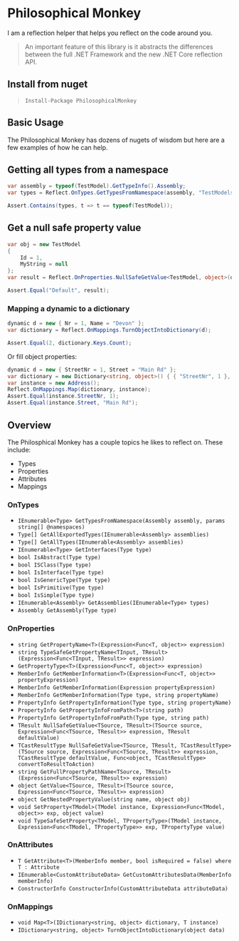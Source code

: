 # Philosophical Monkey

I am a reflection helper that helps you reflect on the code around you.

> An important feature of this library is it abstracts the differences between the full .NET Framework and the new .NET Core reflection API.

## Install from nuget

> `Install-Package PhilosophicalMonkey`

## Basic Usage

The Philosophical Monkey has dozens of nugets of wisdom but here are a few examples of how he can help.

## Getting all types from a namespace

```csharp
var assembly = typeof(TestModel).GetTypeInfo().Assembly;
var types = Reflect.OnTypes.GetTypesFromNamespace(assembly, "TestModels");

Assert.Contains(types, t => t == typeof(TestModel));
```

## Get a null safe property value

```csharp
var obj = new TestModel
{
    Id = 1,
    MyString = null
};
var result = Reflect.OnProperties.NullSafeGetValue<TestModel, object>(obj, x => x.MyString, "Default");

Assert.Equal("Default", result);
```

### Mapping a dynamic to a dictionary

```csharp
dynamic d = new { Nr = 1, Name = "Devon" };
var dictionary = Reflect.OnMappings.TurnObjectIntoDictionary(d);

Assert.Equal(2, dictionary.Keys.Count);
```

Or fill object properties:

```csharp
dynamic d = new { StreetNr = 1, Street = "Main Rd" };
var dictionary = new Dictionary<string, object>() { { "StreetNr", 1 }, { "Street", "Main Rd" } };
var instance = new Address();
Reflect.OnMappings.Map(dictionary, instance);
Assert.Equal(instance.StreetNr, 1);
Assert.Equal(instance.Street, "Main Rd");
```

## Overview

The Philosphical Monkey has a couple topics he likes to reflect on. These include:

* Types
* Properties
* Attributes
* Mappings

### OnTypes

* `IEnumerable<Type> GetTypesFromNamespace(Assembly assembly, params string[] @namespaces)`
* `Type[] GetAllExportedTypes(IEnumerable<Assembly> assemblies)`
* `Type[] GetAllTypes(IEnumerable<Assembly> assemblies)`
* `IEnumerable<Type> GetInterfaces(Type type)`
* `bool IsAbstract(Type type)`
* `bool ISClass(Type type)`
* `bool IsInterface(Type type)`
* `bool IsGenericType(Type type)`
* `bool IsPrimitive(Type type)`
* `bool IsSimple(Type type)`
* `IEnumerable<Assembly> GetAssemblies(IEnumerable<Type> types)`
* `Assembly GetAssembly(Type type)`

### OnProperties

* `string GetPropertyName<T>(Expression<Func<T, object>> expression)`
* `string TypeSafeGetPropertyName<TInput, TResult>(Expression<Func<TInput, TResult>> expression)`
* `GetPropertyType<T>(Expression<Func<T, object>> expression)`
* `MemberInfo GetMemberInformation<T>(Expression<Func<T, object>> propertyExpression)`
* `MemberInfo GetMemberInformation(Expression propertyExpression)`
* `MemberInfo GetMemberInformation(Type type, string propertyName)`
* `PropertyInfo GetPropertyInformation(Type type, string propertyName)`
* `PropertyInfo GetPropertyInfoFromPath<T>(string path)`
* `PropertyInfo GetPropertyInfoFromPath(Type type, string path)`
* `TResult NullSafeGetValue<TSource, TResult>(TSource source, Expression<Func<TSource, TResult>> expression, TResult defaultValue)`
* `TCastResultType NullSafeGetValue<TSource, TResult, TCastResultType>(TSource source, Expression<Func<TSource, TResult>> expression, TCastResultType defaultValue, Func<object, TCastResultType> convertToResultToAction)`
* `string GetFullPropertyPathName<TSource, TResult>(Expression<Func<TSource, TResult>> expression)`
* `object GetValue<TSource, TResult>(TSource source, Expression<Func<TSource, TResult>> expression)`
* `object GetNestedPropertyValue(string name, object obj)`
* `void SetProperty<TModel>(TModel instance, Expression<Func<TModel, object>> exp, object value)`
* `void TypeSafeSetProperty<TModel, TPropertyType>(TModel instance, Expression<Func<TModel, TPropertyType>> exp, TPropertyType value)`

### OnAttributes

* `T GetAttribute<T>(MemberInfo member, bool isRequired = false) where T : Attribute`
* `IEnumerable<CustomAttributeData> GetCustomAttributesData(MemberInfo memberInfo)`
* `ConstructorInfo ConstructorInfo(CustomAttributeData attributeData)`

### OnMappings

* `void Map<T>(IDictionary<string, object> dictionary, T instance)`
* `IDictionary<string, object> TurnObjectIntoDictionary(object data)`